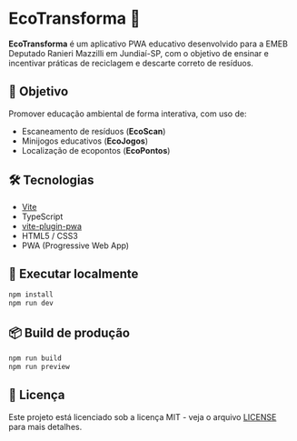 ﻿# EcoTransforma 🌱

**EcoTransforma** é um aplicativo PWA educativo desenvolvido para a EMEB Deputado Ranieri Mazzilli em Jundiaí-SP, com o objetivo de ensinar e incentivar práticas de reciclagem e descarte correto de resíduos.

## 🎯 Objetivo
Promover educação ambiental de forma interativa, com uso de:
- Escaneamento de resíduos (**EcoScan**)
- Minijogos educativos (**EcoJogos**)
- Localização de ecopontos (**EcoPontos**)

## 🛠 Tecnologias
- [Vite](https://vitejs.dev/)
- TypeScript
- [vite-plugin-pwa](https://vite-pwa-org.netlify.app/)
- HTML5 / CSS3
- PWA (Progressive Web App)

## 🚀 Executar localmente
```bash
npm install
npm run dev
````

## 📦 Build de produção

```bash
npm run build
npm run preview
```

## 📄 Licença

Este projeto está licenciado sob a licença MIT - veja o arquivo [LICENSE](LICENSE) para mais detalhes.
